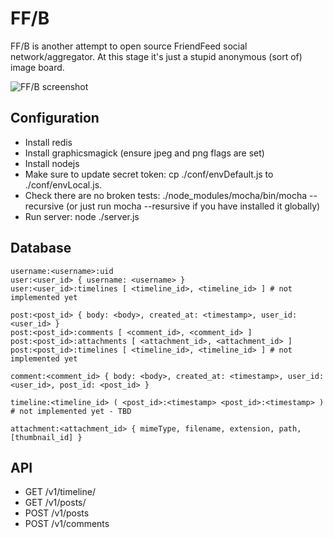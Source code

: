 FF/B
====

FF/B is another attempt to open source FriendFeed social
network/aggregator. At this stage it's just a stupid anonymous (sort
of) image board.

![FF/B screenshot](http://epicmonkey.org/b/ffb_small.png)

Configuration
-------------

- Install redis
- Install graphicsmagick (ensure jpeg and png flags are set)
- Install nodejs
- Make sure to update secret token: cp ./conf/envDefault.js to
  ./conf/envLocal.js.
- Check there are no broken tests: ./node_modules/mocha/bin/mocha
  --recursive (or just run mocha --resursive if you have installed it
  globally)
- Run server: node ./server.js

Database
--------

```
username:<username>:uid
user:<user_id> { username: <username> }
user:<user_id>:timelines [ <timeline_id>, <timeline_id> ] # not implemented yet

post:<post_id> { body: <body>, created_at: <timestamp>, user_id: <user_id> }
post:<post_id>:comments [ <comment_id>, <comment_id> ]
post:<post_id>:attachments [ <attachment_id>, <attachment_id> ]
post:<post_id>:timelines [ <timeline_id>, <timeline_id> ] # not implemented yet

comment:<comment_id> { body: <body>, created_at: <timestamp>, user_id: <user_id>, post_id: <post_id> }

timeline:<timeline_id> ( <post_id>:<timestamp> <post_id>:<timestamp> ) # not implemented yet - TBD

attachment:<attachment_id> { mimeType, filename, extension, path, [thumbnail_id] }
```

API
---

- GET /v1/timeline/<username>
- GET /v1/posts/<postId>
- POST /v1/posts
- POST /v1/comments
